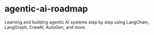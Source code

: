 # agentic-ai-roadmap
Learning and building agentic AI systems step by step using LangChain, LangGraph, CrewAI, AutoGen, and more.
